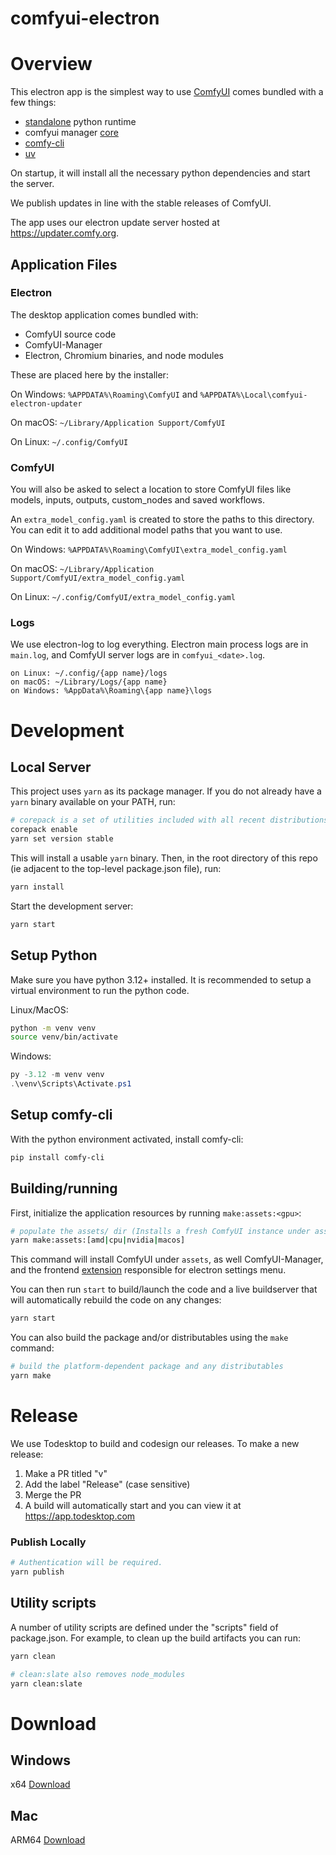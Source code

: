 # comfyui-electron

# Overview

This electron app is the simplest way to use [ComfyUI](https://github.com/comfyanonymous/ComfyUI) comes bundled with a few things:

- [standalone](https://github.com/indygreg/python-build-standalone) python runtime
- comfyui manager [core](https://github.com/Comfy-Org/manager-core)
- [comfy-cli](https://github.com/Comfy-Org/comfy-cli)
- [uv](https://github.com/astral-sh/uv)

On startup, it will install all the necessary python dependencies and start the server.

We publish updates in line with the stable releases of ComfyUI.

The app uses our electron update server hosted at https://updater.comfy.org.

## Application Files

### Electron

The desktop application comes bundled with:

- ComfyUI source code
- ComfyUI-Manager
- Electron, Chromium binaries, and node modules

These are placed here by the installer:

On Windows: `%APPDATA%\Roaming\ComfyUI` and `%APPDATA%\Local\comfyui-electron-updater`

On macOS: `~/Library/Application Support/ComfyUI`

On Linux: `~/.config/ComfyUI`

### ComfyUI

You will also be asked to select a location to store ComfyUI files like models, inputs, outputs, custom_nodes and saved workflows.

An `extra_model_config.yaml` is created to store the paths to this directory. You can edit it to add additional model paths that you want to use.

On Windows: `%APPDATA%\Roaming\ComfyUI\extra_model_config.yaml`

On macOS: `~/Library/Application Support/ComfyUI/extra_model_config.yaml`

On Linux: `~/.config/ComfyUI/extra_model_config.yaml`

### Logs

We use electron-log to log everything. Electron main process logs are in `main.log`, and ComfyUI server logs are in `comfyui_<date>.log`.

```
on Linux: ~/.config/{app name}/logs
on macOS: ~/Library/Logs/{app name}
on Windows: %AppData%\Roaming\{app name}\logs
```

# Development

## Local Server

This project uses `yarn` as its package manager. If you do not already have a `yarn` binary available on your PATH, run:

```bash
# corepack is a set of utilities included with all recent distributions of node
corepack enable
yarn set version stable
```

This will install a usable `yarn` binary. Then, in the root directory of this repo (ie adjacent to the top-level package.json file), run:

```bash
yarn install
```

Start the development server:

```bash
yarn start
```

## Setup Python

Make sure you have python 3.12+ installed. It is recommended to setup a virtual environment to run the python code.

Linux/MacOS:

```bash
python -m venv venv
source venv/bin/activate
```

Windows:

```powershell
py -3.12 -m venv venv
.\venv\Scripts\Activate.ps1
```

## Setup comfy-cli

With the python environment activated, install comfy-cli:

```bash
pip install comfy-cli
```

## Building/running

First, initialize the application resources by running `make:assets:<gpu>`:

```bash
# populate the assets/ dir (Installs a fresh ComfyUI instance under assets/)
yarn make:assets:[amd|cpu|nvidia|macos]
```

This command will install ComfyUI under `assets`, as well ComfyUI-Manager, and the frontend [extension](https://github.com/Comfy-Org/DesktopSettingsExtension) responsible for electron settings menu.

You can then run `start` to build/launch the code and a live buildserver that will automatically rebuild the code on any changes:

```bash
yarn start
```

You can also build the package and/or distributables using the `make` command:

```bash
# build the platform-dependent package and any distributables
yarn make
```

# Release

We use Todesktop to build and codesign our releases. To make a new release:

1. Make a PR titled "v<semantic version>"
2. Add the label "Release" (case sensitive)
3. Merge the PR
4. A build will automatically start and you can view it at https://app.todesktop.com

### Publish Locally

```bash
# Authentication will be required.
yarn publish
```

## Utility scripts

A number of utility scripts are defined under the "scripts" field of package.json. For example, to clean up the build artifacts you can run:

```bash
yarn clean

# clean:slate also removes node_modules
yarn clean:slate
```

# Download

## Windows

x64 [Download](https://download.comfy.org/windows/nsis/x64)

## Mac

ARM64 [Download]()
